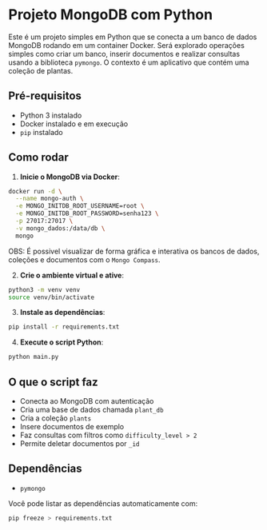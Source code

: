 # Projeto MongoDB com Python

Este é um projeto simples em Python que se conecta a um banco de dados MongoDB rodando em um container Docker. Será explorado operações simples como criar um banco, inserir documentos e realizar consultas usando a biblioteca `pymongo`. O contexto é um aplicativo que contém uma coleção de plantas.

## Pré-requisitos

- Python 3 instalado
- Docker instalado e em execução
- `pip` instalado

## Como rodar

1. **Inicie o MongoDB via Docker**:

```bash
docker run -d \
  --name mongo-auth \
  -e MONGO_INITDB_ROOT_USERNAME=root \
  -e MONGO_INITDB_ROOT_PASSWORD=senha123 \
  -p 27017:27017 \
  -v mongo_dados:/data/db \
  mongo
```

OBS: É possivel visualizar de forma gráfica e interativa os bancos de dados, coleções e documentos com o `Mongo Compass`.

2. **Crie o ambiente virtual e ative**:

```bash
python3 -m venv venv
source venv/bin/activate
```

3. **Instale as dependências**:

```bash
pip install -r requirements.txt
```

4. **Execute o script Python**:

```bash
python main.py
```

## O que o script faz

- Conecta ao MongoDB com autenticação
- Cria uma base de dados chamada `plant_db`
- Cria a coleção `plants`
- Insere documentos de exemplo
- Faz consultas com filtros como `difficulty_level > 2`
- Permite deletar documentos por `_id`

## Dependências

- `pymongo`

Você pode listar as dependências automaticamente com:

```bash
pip freeze > requirements.txt
```
